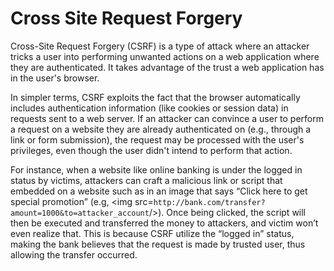 # Cross Site Request Forgery

Cross-Site Request Forgery (CSRF) is a type of attack where an attacker tricks a user into performing unwanted actions on a web application where they are authenticated. It takes advantage of the trust a web application has in the user's browser. 

In simpler terms, CSRF exploits the fact that the browser automatically includes authentication information (like cookies or session data) in requests sent to a web server. If an attacker can convince a user to perform a request on a website they are already authenticated on (e.g., through a link or form submission), the request may be processed with the user's privileges, even though the user didn't intend to perform that action.

For instance, when a website like online banking is under the logged in status by victims, attackers can craft a malicious link or script that embedded on a website such as in an image that says “Click here to get special promotion” (e.g, <img src=`http://bank.com/transfer?amount=1000&to=attacker_account`/>). Once being clicked, the script will then be executed and transferred the money to attackers, and victim won’t even realize that. This is because CSRF utilize the “logged in” status, making the bank believes that the request is made by trusted user, thus allowing the transfer occurred.

